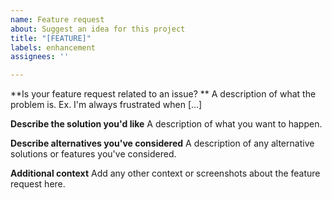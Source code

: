 ```yaml
---
name: Feature request
about: Suggest an idea for this project
title: "[FEATURE]"
labels: enhancement
assignees: ''

---
```


**Is your feature request related to an issue? **
A description of what the problem is. Ex. I'm always frustrated when [...]

**Describe the solution you'd like**
A description of what you want to happen.

**Describe alternatives you've considered**
A description of any alternative solutions or features you've considered.

**Additional context**
Add any other context or screenshots about the feature request here.

